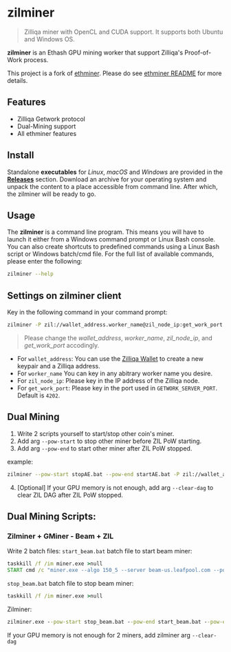 # zilminer

> Zilliqa miner with OpenCL and CUDA support. It supports both Ubuntu and Windows OS.

**zilminer** is an Ethash GPU mining worker that support Zilliqa's Proof-of-Work process. 

This project is a fork of [ethminer](https://github.com/ethereum-mining/ethminer). Please do see [ethminer README](ethminer.README.md) for more details.

## Features

* Zilliqa Getwork protocol
* Dual-Mining support
* All ethminer features


## Install

Standalone **executables** for *Linux*, *macOS* and *Windows* are provided in
the [**Releases**](https://github.com/DurianStallSingapore/ZILMiner/releases) section.
Download an archive for your operating system and unpack the content to a place
accessible from command line. After which, the zilminer will be ready to go.


## Usage

The **zilminer** is a command line program. This means you will have to launch it either
from a Windows command prompt or Linux Bash console. You can also create shortcuts to
predefined commands using a Linux Bash script or Windows batch/cmd file.
For the full list of available commands, please enter the following:

```sh
zilminer --help
```

## Settings on zilminer client

Key in the following command in your command prompt:
```sh
zilminer -P zil://wallet_address.worker_name@zil_node_ip:get_work_port
```
> Please change the *wallet_address*, *worker_name*, *zil_node_ip*, and *get_work_port* accodingly.

* For `wallet_address`: You can use the [Zilliqa Wallet](https://wallet.zilliqa.com/) to create a new keypair and a Zilliqa address.
* For `worker_name` You can key in any abitrary worker name you desire.
* For `zil_node_ip`: Please key in the IP address of the Zilliqa node.
* For `get_work_port`: Please key in the port used in `GETWORK_SERVER_PORT`. Default is `4202`.

## Dual Mining

1. Write 2 scripts yourself to start/stop other coin's miner. 
2. Add arg `--pow-start` to stop other miner before ZIL PoW starting.
3. Add arg `--pow-end` to start other miner after ZIL PoW stopped.

example:
```sh
zilminer --pow-start stopAE.bat --pow-end startAE.bat -P zil://wallet_address.worker_name@zil_node_ip:get_work_port
```

4. [Optional] If your GPU memory is not enough, add arg `--clear-dag` to clear ZIL DAG after ZIL PoW stopped.

## Dual Mining Scripts:

### Zilminer + GMiner - Beam + ZIL

Write 2 batch files:
`start_beam.bat` batch file to start beam miner:
```bat
taskkill /f /im miner.exe >null
START cmd /c "miner.exe --algo 150_5 --server beam-us.leafpool.com --port 4444 --ssl 1 --user walletxxx.namexxx"
```

`stop_beam.bat` batch file to stop beam miner:
```bat
taskkill /f /im miner.exe >null
```

Zilminer:
```bat
zilminer.exe --pow-start stop_beam.bat --pow-end start_beam.bat --pow-end-at-startup -P zil://wallet_address.worker_name@proxy.getzil.com:5000/api
```

If your GPU memory is not enough for 2 miners, add zilminer arg `--clear-dag`
